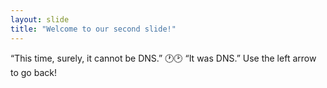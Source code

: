 ```yaml
---
layout: slide
title: "Welcome to our second slide!"
---
```

“This time, surely, it cannot be DNS.” 🕐🕑 “It was DNS.”
Use the left arrow to go back!
